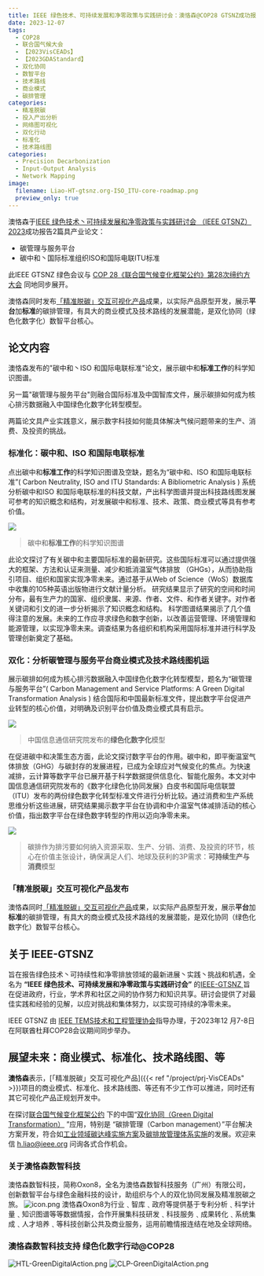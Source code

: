 ```yaml
---
title: IEEE 绿色技术、可持续发展和净零政策与实践研讨会：澳恪森@COP28 GTSNZ成功报告2篇产业论文
date: 2023-12-07
tags:
  - COP28
  - 联合国气候大会
  - 【2023VisCEADs】
  - 【2023GDAStandard】
  - 双化协同
  - 数智平台
  - 技术路线
  - 商业模式
  - 碳排管理
categories:
  - 精准脱碳
  - 投入产出分析
  - 网络图可视化
  - 双化行动
  - 标准化
  - 技术路线图
categories:
  - Precision Decarbonization
  - Input-Output Analysis
  - Network Mapping
image:
  filename: Liao-HT-gtsnz.org-ISO_ITU-core-roadmap.png
  preview_only: true
---
```

澳恪森于[IEEE 绿色技术丶可持续发展和净零政策与实践研讨会 （IEEE GTSNZ） 2023](https://gtsnz.org/)成功报告2篇具产业论文：

* 碳管理与服务平台
* 碳中和丶国际标准组织ISO和国际电联ITU标准

此IEEE GTSNZ 绿色会议与 [COP 28《联合国气候变化框架公约》第28次缔约方大会](https://www.cop28.com/) 同地同步展开。

澳恪森同时发布[「精准脱碳」交互可视化产品](./project/prj-VisCEADs)成果，以实际产品原型开发，展示**平台**加**标准**的碳排管理，有具大的商业模式及技术路线的发展潜能，是双化协同（绿色化数字化）数智平台核心。

<!--more-->

## 论文内容

澳恪森发布的"碳中和丶ISO 和国际电联标准"论文，展示碳中和**标准工作**的科学知识图谱。

另一篇"碳管理与服务平台"则融合国际标准及中国智库文件，展示碳排如何成为核心排污数据融入中国绿色化数字化转型模型。

两篇论文具产业实践意义，展示数字科技如何能具体解决气候问题带来的生产、消费、及投资的挑战。

### 标准化：碳中和、ISO 和国际电联标准

点出碳中和**标准工作**的科学知识图谱及空缺，题名为“碳中和、ISO 和国际电联标准”( Carbon Neutrality, ISO and ITU Standards: A Bibliometric Analysis ) 系统分析碳中和ISO 和国际电联标准的科技文献，产出科学图谱并提出科技路线图发展可参考的知识概念和结构，对发展碳中和标准、技术、政策、商业模式等具有参考价值。

![](Liao-HT-gtsnz.org-ISO_ITU-core-roadmap.png)
> 碳中和**标准工作**的科学知识图谱

此论文探讨了有关碳中和主要国际标准的最新研究。这些国际标准可以通过提供强大的框架、方法和认证来测量、减少和抵消温室气体排放 （GHGs），从而协助指引项目、组织和国家实现净零未来。通过基于从Web of Science（WoS）数据库中收集的105种英语出版物进行文献计量分析。 研究结果显示了研究的空间和时间分布，最有生产力的国家、组织隶属、来源、作者、文件、和作者关键字。对作者关键词和引文的进一步分析揭示了知识概念和结构。 科学图谱结果揭示了几个值得注意的发展。未来的工作应寻求绿色和数字创新，以改善运营管理、环境管理和能源管理，以实现净零未来。调查结果为各组织和机构采用国际标准并进行科学及管理创新奠定了基础。


### 双化：分析碳管理与服务平台商业模式及技术路线图机运

展示碳排如何成为核心排污数据融入中国绿色化数字化转型模型，题名为“碳管理与服务平台”( Carbon Management and Service Platforms: A Green Digital Transformation Analysis ) 结合国际和中国最新标准文件，提出数字平台促进产业转型的核心价值，对明确及识别平台价值及商业模式具有启示。

![](Liao-HT-gtsnz.org-Carbon_Management_Platforms_CAICT_Dual_Model.jpg)
> 中国信息通信研究院发布的**绿色化数字化**模型


在促进碳中和决策生态方面，此论文探讨数字平台的作用。碳中和，即平衡温室气体排放（GHG）与碳封存的发展进程，已成为全球应对气候变化的焦点。为快速减排，云计算等数字平台已展开基于科学数据提供信息化、智能化服务。本文对中国信息通信研究院发布的《数字化绿色化协同发展》白皮书和国际电信联盟（ITU）发布的两份绿色数字化转型标准文件进行分析比较。通过消费和生产系统思维分析这些进展，研究结果揭示数字平台在协调和中介温室气体减排活动的核心价值，指出数字平台在绿色数字转型的作用以迈向净零未来。


![](Liao-HT-gtsnz.org-Carbon_Management_Platforms_core_conceptual_map.jpg)
> 碳排作为排污要如何纳入资源采取、生产、分销、消费、及投资的环节，核心在价值主张设计，确保满足人们、地球及获利的3P需求：**可持续生产与消费**模型

### 「精准脱碳」交互可视化产品发布

澳恪森同时[「精准脱碳」交互可视化产品](./project/prj-VisCEADs)成果，以实际产品原型开发，展示**平台**加**标准**的碳排管理，有具大的商业模式及技术路线的发展潜能，是双化协同（绿色化数字化）数智平台核心。

## 关于 IEEE-GTSNZ 
旨在报告绿色技术丶可持续性和净零排放领域的最新进展丶实践丶挑战和机遇，全名为 **“IEEE 绿色技术、可持续发展和净零政策与实践研讨会”** 的[IEEE-GTSNZ  ](https://gtsnz.org/)旨在促进政府，行业，学术界和社区之间的协作努力和知识共享。研讨会提供了对最佳实践和经验的见解，以应对挑战和集体努力，以实现可持续的净零未来。  

IEEE GTSNZ 由 [IEEE TEMS技术和工程管理协会](https://www.ieee-tems.org)指导办理，于2023年12 月7-8日在阿联酋杜拜COP28会议期间同步举办。

## 展望未来：商业模式、标准化、技术路线图、等

**澳恪森**表示，[「精准脱碳」交互可视化产品]({{< ref "/project/prj-VisCEADs" >}})项目的商业模式、标准化、技术路线图、等还有不少工作可以推进，同时还有其它可视化产品正规划开发中。

在探讨[联合国气候变化框架公约](https://unfccc.int/sites/default/files/convchin.pdf)
下的中国“[双化协同（Green Digital Transformation）](https://m.gmw.cn/2023-02/26/content_1303295710.htm)
”应用，特别是 “碳排管理（Carbon management）”平台解决方案开发，符合如[工业领域碳达峰实施方案](https://www.gov.cn/gongbao/content/2022/content_5717004.htm)及[碳排放管理体系实施](http://bzh.scjgj.beijing.gov.cn/bzh/apifile/file/2021/20210325/f4451779-29b3-491d-ac72-cfe29b5f53b2.PDF)的发展。欢迎来信 h.liao@ieee.org 问询各式合作机会。


### 关于澳恪森数智科技
澳恪森数智科技，简称Oxon8，全名为澳恪森数智科技服务（广州）有限公司，创新数智平台与绿色金融科技的设计，助组织与个人的双化协同发展及精准脱碳之旅。
![icon.png](icon.png)
澳恪森Oxon8为行业﹑智库﹑政府等提供基于专利分析﹑科学计量﹑知识图谱等等数据情报，合作开展集科技研发﹑科技服务﹑成果转化﹑系统集成﹑人才培养﹑等科技创新公共及商业服务，运用前瞻情报连结在地及全球网络。

### 澳恪森数智科技支持 绿色化数字行动@COP28

![HTL-GreenDigitalAction.png](HTL-GreenDigitalAction.png)
![CLP-GreenDigitalAction.png](CLP-GreenDigitalAction.png)

